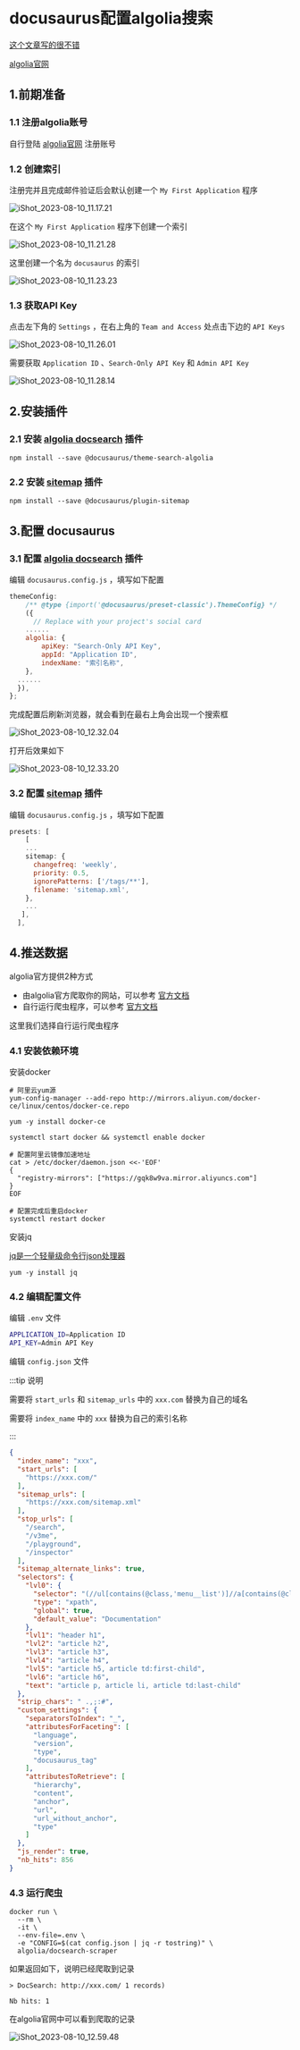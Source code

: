 # docusaurus配置algolia搜索

[这个文章写的很不错](https://blog.7wate.com/?p=75)

[algolia官网](https://www.algolia.com/)





## 1.前期准备

### 1.1 注册algolia账号

自行登陆 [algolia官网](https://www.algolia.com/) 注册账号



### 1.2 创建索引

注册完并且完成邮件验证后会默认创建一个 `My First Application` 程序

![iShot_2023-08-10_11.17.21](https://raw.githubusercontent.com/pptfz/picgo-images/master/img/iShot_2023-08-10_11.17.21.png)



在这个 `My First Application` 程序下创建一个索引

![iShot_2023-08-10_11.21.28](https://raw.githubusercontent.com/pptfz/picgo-images/master/img/iShot_2023-08-10_11.21.28.png)





这里创建一个名为 `docusaurus` 的索引

![iShot_2023-08-10_11.23.23](https://raw.githubusercontent.com/pptfz/picgo-images/master/img/iShot_2023-08-10_11.23.23.png)





### 1.3 获取API Key

点击左下角的 `Settings` ，在右上角的 `Team and Access` 处点击下边的 `API Keys`

![iShot_2023-08-10_11.26.01](https://raw.githubusercontent.com/pptfz/picgo-images/master/img/iShot_2023-08-10_11.26.01.png)







需要获取 `Application ID` 、`Search-Only API Key` 和 `Admin API Key`

![iShot_2023-08-10_11.28.14](https://raw.githubusercontent.com/pptfz/picgo-images/master/img/iShot_2023-08-10_11.28.14.png)





## 2.安装插件

### 2.1 安装 [algolia docsearch](https://docusaurus.io/zh-CN/docs/api/themes/@docusaurus/theme-search-algolia) 插件

```shell
npm install --save @docusaurus/theme-search-algolia
```



### 2.2 安装 [sitemap](https://docusaurus.io/zh-CN/docs/api/plugins/@docusaurus/plugin-sitemap) 插件

```shell
npm install --save @docusaurus/plugin-sitemap
```



## 3.配置 docusaurus

### 3.1 配置 [algolia docsearch](https://docusaurus.io/zh-CN/docs/api/themes/@docusaurus/theme-search-algolia) 插件

编辑 `docusaurus.config.js` ，填写如下配置

```js
themeConfig:
    /** @type {import('@docusaurus/preset-classic').ThemeConfig} */
    ({
      // Replace with your project's social card
    ......
    algolia: {
        apiKey: "Search-Only API Key",
        appId: "Application ID",
        indexName: "索引名称",
    },
  ......    
  }),
};      
```



完成配置后刷新浏览器，就会看到在最右上角会出现一个搜索框

![iShot_2023-08-10_12.32.04](https://raw.githubusercontent.com/pptfz/picgo-images/master/img/iShot_2023-08-10_12.32.04.png)



打开后效果如下

![iShot_2023-08-10_12.33.20](https://raw.githubusercontent.com/pptfz/picgo-images/master/img/iShot_2023-08-10_12.33.20.png)



### 3.2 配置 [sitemap](https://docusaurus.io/zh-CN/docs/api/plugins/@docusaurus/plugin-sitemap) 插件

编辑 `docusaurus.config.js` ，填写如下配置

```js
presets: [
    [
    ...
    sitemap: {
      changefreq: 'weekly',
      priority: 0.5,
      ignorePatterns: ['/tags/**'],
      filename: 'sitemap.xml',
    },
    ...
   ],
  ],
```



## 4.推送数据

algolia官方提供2种方式

- 由algolia官方爬取你的网站，可以参考 [官方文档](https://docsearch.algolia.com/docs/what-is-docsearch)
- 自行运行爬虫程序，可以参考 [官方文档](https://docsearch.algolia.com/docs/legacy/run-your-own)

这里我们选择自行运行爬虫程序



### 4.1 安装依赖环境

安装docker

```shell
# 阿里云yum源
yum-config-manager --add-repo http://mirrors.aliyun.com/docker-ce/linux/centos/docker-ce.repo

yum -y install docker-ce

systemctl start docker && systemctl enable docker  

# 配置阿里云镜像加速地址
cat > /etc/docker/daemon.json <<-'EOF'
{
  "registry-mirrors": ["https://gqk8w9va.mirror.aliyuncs.com"]
}
EOF

# 配置完成后重启docker
systemctl restart docker
```



安装jq

[jq是一个轻量级命令行json处理器](https://github.com/stedolan/jq/wiki/Installation)

```shell
yum -y install jq
```



### 4.2 编辑配置文件

编辑 `.env` 文件

```sh
APPLICATION_ID=Application ID
API_KEY=Admin API Key
```



编辑 `config.json` 文件

:::tip 说明

需要将 `start_urls` 和 `sitemap_urls` 中的 `xxx.com` 替换为自己的域名

需要将 `index_name` 中的 `xxx` 替换为自己的索引名称

:::

```json
{
  "index_name": "xxx",
  "start_urls": [
    "https://xxx.com/"					
  ],
  "sitemap_urls": [
    "https://xxx.com/sitemap.xml"		
  ],
  "stop_urls": [
    "/search",
    "/v3me",
    "/playground",
    "/inspector"
  ],
  "sitemap_alternate_links": true,
  "selectors": {
    "lvl0": {
      "selector": "(//ul[contains(@class,'menu__list')]//a[contains(@class, 'menu__link menu__link--sublist menu__link--active')]/text() | //nav[contains(@class, 'navbar')]//a[contains(@class, 'navbar__link--active')]/text())[last()]",
      "type": "xpath",
      "global": true,
      "default_value": "Documentation"
    },
    "lvl1": "header h1",
    "lvl2": "article h2",
    "lvl3": "article h3",
    "lvl4": "article h4",
    "lvl5": "article h5, article td:first-child",
    "lvl6": "article h6",
    "text": "article p, article li, article td:last-child"
  },
  "strip_chars": " .,;:#",
  "custom_settings": {
    "separatorsToIndex": "_",
    "attributesForFaceting": [
      "language",
      "version",
      "type",
      "docusaurus_tag"
    ],
    "attributesToRetrieve": [
      "hierarchy",
      "content",
      "anchor",
      "url",
      "url_without_anchor",
      "type"
    ]
  },
  "js_render": true,
  "nb_hits": 856
}
```





### 4.3 运行爬虫

```shell
docker run \
  --rm \
  -it \
  --env-file=.env \
  -e "CONFIG=$(cat config.json | jq -r tostring)" \
  algolia/docsearch-scraper
```



如果返回如下，说明已经爬取到记录

```shell
> DocSearch: http://xxx.com/ 1 records)

Nb hits: 1
```



在algolia官网中可以看到爬取的记录

![iShot_2023-08-10_12.59.48](https://raw.githubusercontent.com/pptfz/picgo-images/master/img/iShot_2023-08-10_12.59.48.png)

